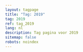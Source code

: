 ```yaml
---
layout: tagpage
title: "Tag: 2019"
tag: 2019
ref: tag_2019
lang: nl
description: Tag pagina voor 2019
sitemap: false
robots: noindex
---
```

